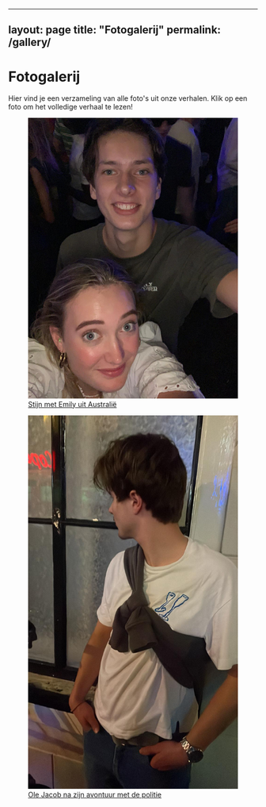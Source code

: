 
---
layout: page
title: "Fotogalerij"
permalink: /gallery/
---

# Fotogalerij

Hier vind je een verzameling van alle foto's uit onze verhalen. Klik op een foto om het volledige verhaal te lezen!

<figure>
  <img src="/images/StijnRizz.jpeg" alt="Stijn met Emily" style="max-width:100%; height:auto;">
  <figcaption><a href="/2025/01/16/de-legende-van-de-groninger-berg/">Stijn met Emily uit Australië</a></figcaption>
</figure>

<figure>
  <img src="/images/olejacob.jpeg" alt="Ole Jacob na zijn avontuur met de politie" style="max-width:100%; height:auto;">
  <figcaption><a href="/2025/01/16/ole-jacob-en-de-nachtelijke-politie/">Ole Jacob na zijn avontuur met de politie</a></figcaption>
</figure>
